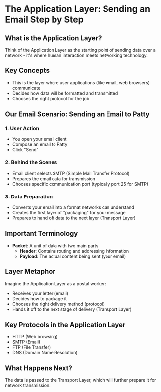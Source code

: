 # The Application Layer: Sending an Email Step by Step

## What is the Application Layer?
Think of the Application Layer as the starting point of sending data over a network - it's where human interaction meets networking technology.

## Key Concepts
- This is the layer where user applications (like email, web browsers) communicate
- Decides how data will be formatted and transmitted
- Chooses the right protocol for the job

## Our Email Scenario: Sending an Email to Patty

### 1. User Action
- You open your email client
- Compose an email to Patty
- Click "Send"

### 2. Behind the Scenes
- Email client selects SMTP (Simple Mail Transfer Protocol)
- Prepares the email data for transmission
- Chooses specific communication port (typically port 25 for SMTP)

### 3. Data Preparation
- Converts your email into a format networks can understand
- Creates the first layer of "packaging" for your message
- Prepares to hand off data to the next layer (Transport Layer)

## Important Terminology
- **Packet**: A unit of data with two main parts
    - **Header**: Contains routing and addressing information
    - **Payload**: The actual content being sent (your email)

## Layer Metaphor
Imagine the Application Layer as a postal worker:
- Receives your letter (email)
- Decides how to package it
- Chooses the right delivery method (protocol)
- Hands it off to the next stage of delivery (Transport Layer)

## Key Protocols in the Application Layer
- HTTP (Web browsing)
- SMTP (Email)
- FTP (File Transfer)
- DNS (Domain Name Resolution)

## What Happens Next?
The data is passed to the Transport Layer, which will further prepare it for network transmission.